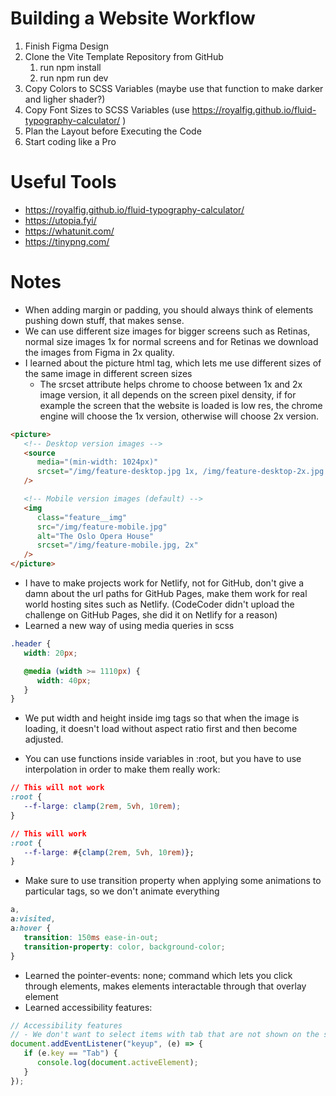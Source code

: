 # Building a Website Workflow

1. Finish Figma Design
2. Clone the Vite Template Repository from GitHub
   1. run npm install
   2. run npm run dev
3. Copy Colors to SCSS Variables (maybe use that function to make darker and ligher shader?)
4. Copy Font Sizes to SCSS Variables (use https://royalfig.github.io/fluid-typography-calculator/ )
5. Plan the Layout before Executing the Code
6. Start coding like a Pro

# Useful Tools

-  https://royalfig.github.io/fluid-typography-calculator/
-  https://utopia.fyi/
-  https://whatunit.com/
-  https://tinypng.com/

# Notes

-  When adding margin or padding, you should always think of elements pushing down stuff, that makes sense.
-  We can use different size images for bigger screens such as Retinas, normal size images 1x for normal screens and for Retinas we download the images from Figma in 2x quality.
-  I learned about the picture html tag, which lets me use different sizes of the same image in different screen sizes
   -  The srcset attribute helps chrome to choose between 1x and 2x image version, it all depends on the screen pixel density, if for example the screen that the website is loaded is low res, the chrome engine will choose the 1x version, otherwise will choose 2x version.

```html
<picture>
   <!-- Desktop version images -->
   <source
      media="(min-width: 1024px)"
      srcset="/img/feature-desktop.jpg 1x, /img/feature-desktop-2x.jpg 2x"
   />

   <!-- Mobile version images (default) -->
   <img
      class="feature__img"
      src="/img/feature-mobile.jpg"
      alt="The Oslo Opera House"
      srcset="/img/feature-mobile.jpg, 2x"
   />
</picture>
```

-  I have to make projects work for Netlify, not for GitHub, don't give a damn about the url paths for GitHub Pages, make them work for real world hosting sites such as Netlify. (CodeCoder didn't upload the challenge on GitHub Pages, she did it on Netlify for a reason)
-  Learned a new way of using media queries in scss

```scss
.header {
   width: 20px;

   @media (width >= 1110px) {
      width: 40px;
   }
}
```

-  We put width and height inside img tags so that when the image is loading, it doesn't load without aspect ratio first and then become adjusted.

-  You can use functions inside variables in :root, but you have to use interpolation in order to make them really work:

```css
// This will not work
:root {
   --f-large: clamp(2rem, 5vh, 10rem);
}

// This will work
:root {
   --f-large: #{clamp(2rem, 5vh, 10rem)};
}
```

-  Make sure to use transition property when applying some animations to particular tags, so we don't animate everything

```css
a,
a:visited,
a:hover {
   transition: 150ms ease-in-out;
   transition-property: color, background-color;
}
```

-  Learned the pointer-events: none; command which lets you click through elements, makes elements interactable through that overlay element
-  Learned accessibility features:

```js
// Accessibility features
// - We don't want to select items with tab that are not shown on the screen, with this code when we press tab we can select the closebtn and the menu links that are not even visible on the screen
document.addEventListener("keyup", (e) => {
   if (e.key == "Tab") {
      console.log(document.activeElement);
   }
});
```
